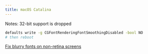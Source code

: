 ```yaml
---
title: macOS Catalina
---
```


Notes: 32-bit support is dropped

```bash
defaults write -g CGFontRenderingFontSmoothingDisabled -bool NO
# then reboot
```
[Fix blurry fonts on non-retina screens](https://discussions.apple.com/thread/250730319)
